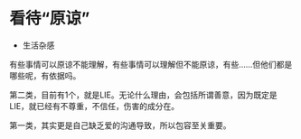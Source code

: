 # 看待“原谅”
- 生活杂感

有些事情可以原谅不能理解，有些事情可以理解但不能原谅，有些……但他们都是哪些呢，有依据吗。

第二类，目前有1个，就是LIE。无论什么理由，会包括所谓善意，因为既定是LIE，就已经有不尊重，不信任，伤害的成分在。

第一类，其实更是自己缺乏爱的沟通导致，所以包容至关重要。